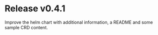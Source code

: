 # Release v0.4.1

Improve the helm chart with additional information, a README and some sample CRD content.
